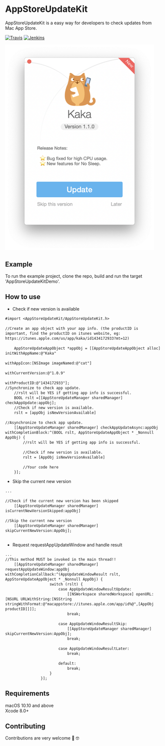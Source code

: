# AppStoreUpdateKit
AppStoreUpdateKit is a easy way for developers to check updates from Mac App Store.  

[![Travis](https://img.shields.io/badge/build-passing-brightgreen.svg)](https://github.com/HsiangHo/AppStoreUpdateKit)
[![Jenkins](https://img.shields.io/badge/license-GPL2-red.svg)](https://github.com/HsiangHo/AppStoreUpdateKit/blob/master/LICENSE)

<img src="doc/screenshot1.png" width="480px">

## Example

To run the example project, clone the repo, build and run the target 'AppStoreUpdateKitDemo'.

## How to use  
- Check if new version is available
```
#import <AppStoreUpdateKit/AppStoreUpdateKit.h>

//Create an app object with your app info. (the productID is important, find the productID on itunes website, eg: https://itunes.apple.com/us/app/kaka/id1434172933?mt=12)

    AppStoreUpdateAppObject *appObj = [[AppStoreUpdateAppObject alloc] initWithAppName:@"Kaka"
                                                                           withAppIcon:[NSImage imageNamed:@"cat"]
                                                                    withCurrentVersion:@"1.0.9"
                                                                         withProductID:@"1434172933"];
//Synchronize to check app update.
    //rslt will be YES if getting app info is successful.
    BOOL rslt =[[AppStoreUpdateManager sharedManager] checkAppUpdate:appObj];
    //Check if new version is available.
    rslt = [appObj isNewVersionAvailable]
    
//Asynchronize to check app update.
    [[AppStoreUpdateManager sharedManager] checkAppUpdateAsync:appObj withCompletionBlock:^(BOOL rslt, AppStoreUpdateAppObject * _Nonnull AppObj) {
        //rslt will be YES if getting app info is successful.
        
        //Check if new version is available.
        rslt = [AppObj isNewVersionAvailable]
        
        //Your code here
    }];

```

- Skip the current new version
```
...

//Check if the current new version has been skipped 
    [[AppStoreUpdateManager sharedManager] isCurrentNewVersionSkipped:appObj]
    
//Skip the current new version
    [[AppStoreUpdateManager sharedManager] skipCurrentNewVersion:AppObj];
      
```

- Request requestAppUpdateWindow and handle result

```
...
//This method MUST be invoked in the main thread!!
    [[AppStoreUpdateManager sharedManager] requestAppUpdateWindow:appObj withCompletionCallback:^(AppUpdateWindowResult rslt, AppStoreUpdateAppObject * _Nonnull AppObj) {
                    switch (rslt) {
                        case AppUpdateWindowResultUpdate:
                            [[NSWorkspace sharedWorkspace] openURL:[NSURL URLWithString:[NSString stringWithFormat:@"macappstore://itunes.apple.com/app/id%@",[AppObj productID]]]];
                            break;
                            
                        case AppUpdateWindowResultSkip:
                            [[AppStoreUpdateManager sharedManager] skipCurrentNewVersion:AppObj];
                            break;
                            
                        case AppUpdateWindowResultLater:
                            break;
                            
                        default:
                            break;
                    }
                }];

```

## Requirements
macOS 10.10 and above  
Xcode 8.0+

## Contributing
Contributions are very welcome 🙌 🤓
